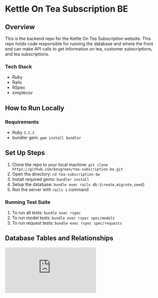 # Kettle On Tea Subscription BE

## Overview
This is the backend repo for the Kettle On Tea Subscription website. This repo holds code responsible for running the database and where the front end can make API calls to get information on tea, customer subscriptions, and tea subscriptions. 

### Tech Stack
- Ruby
- Rails
- RSpec
- simplecov

## How to Run Locally

### Requirements
 - Ruby `3.2.2`
 - bundler gem: `gem install bundler`

## Set Up Steps
1. Clone the repo to your local machine: `git clone https://github.com/bevgreen/tea-subscription-be.git`
2. Open the directory: `cd tea-subscription-be`
3. Install required gems: `bundler install`
4. Setup the database: `bundle exec rails db:{create,migrate,seed}`
5. Run the server with `rails s` command

### Running Test Suite
1. To run all tests: `bundle exec rspec`
2. To run model tests: `bundle exec rspec spec/models`
3. To run request tests: `bundle exec rspec spec/requests`

## Database Tables and Relationships
![tea-subscription-be-db-diagram.pdf](https://github.com/user-attachments/files/19985326/tea-subscription-be-db-diagram.pdf)


